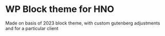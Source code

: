# WP Block theme for HNO
Made on basis of 2023 block theme, with custom gutenberg adjustments and for a particular client